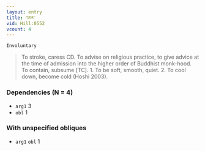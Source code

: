 ```yaml
---
layout: entry
title: འཇམ་
vid: Hill:0552
vcount: 4
---
```

`Involuntary` 
> To stroke, caress CD\.
 To advise on religious practice, to give advice at the time of admission into the higher order of Buddhist monk-hood\.
 To contain, subsume [TC]\.
 1\.
 To be soft, smooth, quiet\.
 2\.
 To cool down, become cold (Hoshi 2003)\.

### Dependencies (N = 4)
* `arg1` 3
* `obl` 1


### With unspecified obliques
* `arg1` `obl` 1
